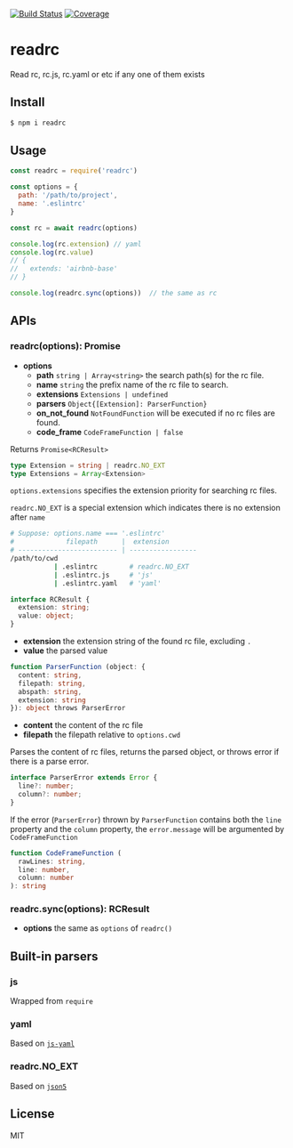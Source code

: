 [![Build Status](https://travis-ci.org/kaelzhang/readrc.svg?branch=master)](https://travis-ci.org/kaelzhang/readrc)
[![Coverage](https://codecov.io/gh/kaelzhang/readrc/branch/master/graph/badge.svg)](https://codecov.io/gh/kaelzhang/readrc)
<!-- optional appveyor tst
[![Windows Build Status](https://ci.appveyor.com/api/projects/status/github/kaelzhang/readrc?branch=master&svg=true)](https://ci.appveyor.com/project/kaelzhang/readrc)
-->
<!-- optional npm version
[![NPM version](https://badge.fury.io/js/readrc.svg)](http://badge.fury.io/js/readrc)
-->
<!-- optional npm downloads
[![npm module downloads per month](http://img.shields.io/npm/dm/readrc.svg)](https://www.npmjs.org/package/readrc)
-->
<!-- optional dependency status
[![Dependency Status](https://david-dm.org/kaelzhang/readrc.svg)](https://david-dm.org/kaelzhang/readrc)
-->

# readrc

Read rc, rc.js, rc.yaml or etc if any one of them exists

## Install

```sh
$ npm i readrc
```

## Usage

```js
const readrc = require('readrc')

const options = {
  path: '/path/to/project',
  name: '.eslintrc'
}

const rc = await readrc(options)

console.log(rc.extension) // yaml
console.log(rc.value)
// {
//   extends: 'airbnb-base'
// }

console.log(readrc.sync(options))  // the same as rc
```

## APIs

### readrc(options): Promise<RCResult>

- **options**
  - **path** `string | Array<string>` the search path(s) for the rc file.
  - **name** `string` the prefix name of the rc file to search.
  - **extensions** `Extensions | undefined`
  - **parsers** `Object{[Extension]: ParserFunction}`
  - **on_not_found** `NotFoundFunction` will be executed if no rc files are found.
  - **code_frame** `CodeFrameFunction | false`

Returns `Promise<RCResult>`

```ts
type Extension = string | readrc.NO_EXT
type Extensions = Array<Extension>
```

`options.extensions` specifies the extension priority for searching rc files.

`readrc.NO_EXT` is a special extension which indicates there is no extension after `name`

```sh
# Suppose: options.name === '.eslintrc'
#             filepath      |  extension
# ------------------------- | -----------------
/path/to/cwd
           | .eslintrc        # readrc.NO_EXT
           | .eslintrc.js     # 'js'
           | .eslintrc.yaml   # 'yaml'
```

```ts
interface RCResult {
  extension: string;
  value: object;
}
```

- **extension** the extension string of the found rc file, excluding `.`
- **value** the parsed value

```ts
function ParserFunction (object: {
  content: string,
  filepath: string,
  abspath: string,
  extension: string
}): object throws ParserError
```

- **content** the content of the rc file
- **filepath** the filepath relative to `options.cwd`

Parses the content of rc files, returns the parsed object, or throws error if there is a parse error.

```ts
interface ParserError extends Error {
  line?: number;
  column?: number;
}
```

If the error (`ParserError`) thrown by `ParserFunction` contains both the `line` property and the `column` property, the `error.message` will be argumented by `CodeFrameFunction`

```ts
function CodeFrameFunction (
  rawLines: string,
  line: number,
  column: number
): string
```

### readrc.sync(options): RCResult

- **options** the same as `options` of `readrc()`

## Built-in parsers

### js

Wrapped from `require`

### yaml

Based on [`js-yaml`](https://npmjs.org/package/js-yaml)

### readrc.NO_EXT

Based on [`json5`](https://npmjs.org/package/json5)


## License

MIT
